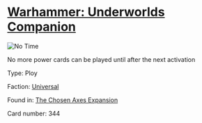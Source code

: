 # [Warhammer: Underworlds Companion](https://guidokessels.github.io/wh-underworlds)

  

![No Time](https://warhammerunderworlds.com/wp-content/uploads/sites/6/2018/02/344_ENG.png)

No more power cards can be played until after the next activation

Type: Ploy

Faction: [Universal](https://guidokessels.github.io/wh-underworlds/factions/universal.md)

Found in: [The Chosen Axes Expansion](https://guidokessels.github.io/wh-underworlds/locations/the-chosen-axes-expansion.md)

Card number: 344
